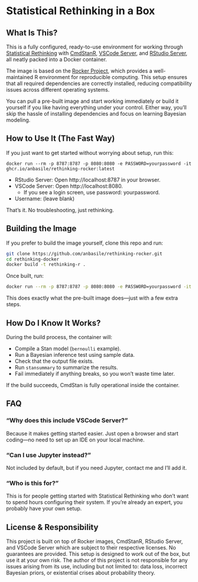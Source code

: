 # Statistical Rethinking in a Box

## What Is This?

This is a fully configured, ready-to-use environment for working through [Statistical Rethinking](https://xcelab.net/rm/) with [CmdStanR](https://mc-stan.org/cmdstanr/), [VSCode Server](https://code.visualstudio.com/docs/remote/vscode-server), and [RStudio Server](https://posit.co/download/rstudio-server/), all neatly packed into a Docker container.

The image is based on the [Rocker Project](https://rocker-project.org/), which provides a well-maintained R environment for reproducible computing. This setup ensures that all required dependencies are correctly installed, reducing compatibility issues across different operating systems.

You can pull a pre-built image and start working immediately or build it yourself if you like having everything under your control. Either way, you’ll skip the hassle of installing dependencies and focus on learning Bayesian modeling.

## How to Use It (The Fast Way)

If you just want to get started without worrying about setup, run this:

```
docker run --rm -p 8787:8787 -p 8080:8080 -e PASSWORD=yourpassword -it ghcr.io/anbasile/rethinking-rocker:latest

```

 - RStudio Server: Open http://localhost:8787 in your browser.
 - VSCode Server: Open http://localhost:8080.
   - If you see a login screen, use password: yourpassword.
 - Username: (leave blank)

That’s it. No troubleshooting, just rethinking.

## Building the Image

If you prefer to build the image yourself, clone this repo and run:

``` bash
git clone https://github.com/anbasile/rethinking-rocker.git
cd rethinking-docker
docker build -t rethinking-r .
```


Once built, run:

``` bash
docker run --rm -p 8787:8787 -p 8080:8080 -e PASSWORD=yourpassword -it rethinking-r
```


This does exactly what the pre-built image does—just with a few extra steps.

## How Do I Know It Works?

During the build process, the container will:

- Compile a Stan model (`bernoulli` example).
- Run a Bayesian inference test using sample data.
- Check that the output file exists.
- Run `stansummary` to summarize the results.
- Fail immediately if anything breaks, so you won’t waste time later.

If the build succeeds, CmdStan is fully operational inside the container.

## FAQ

### “Why does this include VSCode Server?”

Because it makes getting started easier. Just open a browser and start coding—no need to set up an IDE on your local machine.

### “Can I use Jupyter instead?”

Not included by default, but if you need Jupyter, contact me and I’ll add it.

### “Who is this for?”

This is for people getting started with Statistical Rethinking who don’t want to spend hours configuring their system. If you’re already an expert, you probably have your own setup.

## License & Responsibility

This project is built on top of Rocker images, CmdStanR, RStudio Server, and VSCode Server which are subject to their respective licenses.
No guarantees are provided. This setup is designed to work out of the box, but use it at your own risk.
The author of this project is not responsible for any issues arising from its use, including but not limited to: data loss, incorrect Bayesian priors, or existential crises about probability theory.
